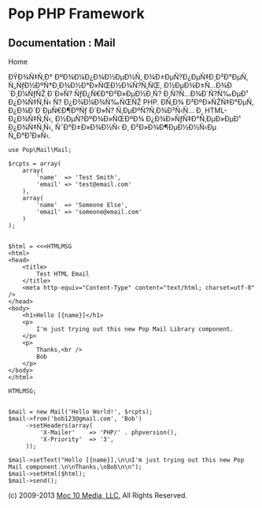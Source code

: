 Pop PHP Framework
=================

Documentation : Mail
--------------------

Home

ÐŸÐ¾Ñ‡Ñ‚Ð° ÐºÐ¾Ð¼Ð¿Ð¾Ð½ÐµÐ½Ñ‚ Ð¾Ð±ÐµÑ?Ð¿ÐµÑ‡Ð¸Ð²Ð°ÐµÑ‚
Ñ„ÑƒÐ½ÐºÑ†Ð¸Ð¾Ð½Ð°Ð»ÑŒÐ½Ð¾Ñ?Ñ‚ÑŒ, Ð½ÐµÐ¾Ð±Ñ…Ð¾Ð´Ð¸Ð¼ÑƒÑŽ Ð´Ð»Ñ?
ÑƒÐ¿Ñ€Ð°Ð²Ð»ÐµÐ½Ð¸Ñ? Ð¸Ñ?Ñ…Ð¾Ð´Ñ?Ñ‰ÐµÐ¹ Ð¿Ð¾Ñ‡Ñ‚Ñ‹ Ñ? Ð¿Ð¾Ð¼Ð¾Ñ‰ÑŒÑŽ
PHP. Ð­Ñ‚Ð¾ Ð²ÐºÐ»ÑŽÑ‡Ð°ÐµÑ‚ Ð¿Ð¾Ð´Ð´ÐµÑ€Ð¶ÐºÑƒ Ð´Ð»Ñ?
Ñ‚ÐµÐºÑ?Ñ‚Ð¾Ð²Ñ‹Ñ… Ð¸ HTML-Ð¿Ð¾Ñ‡Ñ‚Ñ‹, Ð½ÐµÑ?ÐºÐ¾Ð»ÑŒÐºÐ¾
Ð¿Ð¾Ð»ÑƒÑ‡Ð°Ñ‚ÐµÐ»ÐµÐ¹ Ð¿Ð¾Ñ‡Ñ‚Ñ‹, ÑˆÐ°Ð±Ð»Ð¾Ð½Ñ‹ Ð¸ Ð²Ð»Ð¾Ð¶ÐµÐ½Ð½Ñ‹Ðµ
Ñ„Ð°Ð¹Ð»Ñ‹.

    use Pop\Mail\Mail;

    $rcpts = array(
        array(
            'name'  => 'Test Smith',
            'email' => 'test@email.com'
        ),
        array(
            'name'  => 'Someone Else',
            'email' => 'someone@email.com'
        )
    );


    $html = <<<HTMLMSG
    <html>
    <head>
        <title>
            Test HTML Email
        </title>
        <meta http-equiv="Content-Type" content="text/html; charset=utf-8" />
    </head>
    <body>
        <h1>Hello [{name}]</h1>
        <p>
            I'm just trying out this new Pop Mail Library component.
        </p>
        <p>
            Thanks,<br />
            Bob
        </p>
    </body>
    </html>

    HTMLMSG;


    $mail = new Mail('Hello World!', $rcpts);
    $mail->from('bob123@gmail.com', 'Bob')
         ->setHeaders(array(
             'X-Mailer'    => 'PHP/' . phpversion(),
             'X-Priority'  => '3',
         ));

    $mail->setText("Hello [{name}],\n\nI'm just trying out this new Pop Mail component.\n\nThanks,\nBob\n\n");
    $mail->setHtml($html);
    $mail->send();

\(c) 2009-2013 [Moc 10 Media, LLC.](http://www.moc10media.com) All
Rights Reserved.
